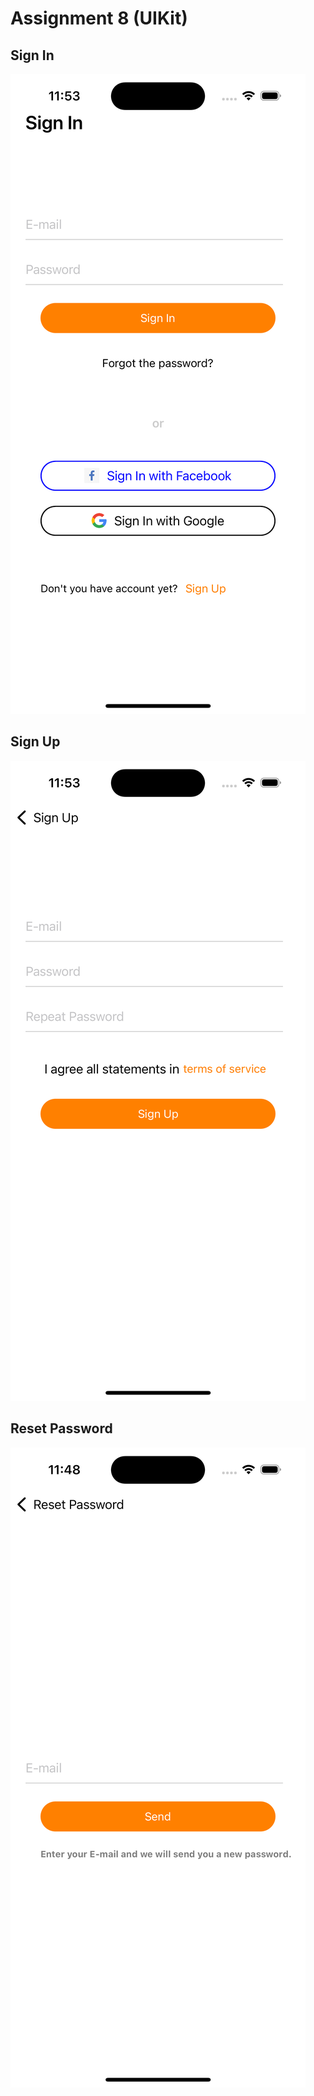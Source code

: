 # Assignment 8 (UIKit)

## Sign In

<img src="assets/sign_in.png">

## Sign Up

<img src="assets/sign_up.png">

## Reset Password

<img src="assets/reset_password.png">
